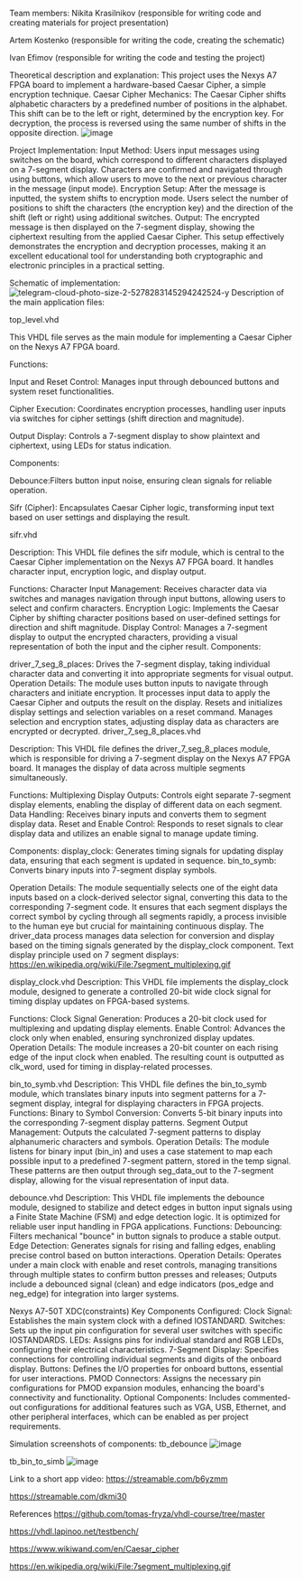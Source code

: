 Team members:
Nikita Krasilnikov (responsible for writing code and creating materials for project presentation)

Artem Kostenko (responsible for writing the code, creating the schematic)

Ivan Efimov (responsible for writing the code and testing the project)

Theoretical description and explanation:
This project uses the Nexys A7 FPGA board to implement a hardware-based Caesar Cipher, a simple encryption technique. 
Caesar Cipher Mechanics:
The Caesar Cipher shifts alphabetic characters by a predefined number of positions in the alphabet. This shift can be to the left or right, determined by the encryption key. For decryption, the process is reversed using the same number of shifts in the opposite direction.
![image](https://github.com/Goosis/VHDL-Implementation-of-Basic-Ciphers/assets/167889601/646c539d-db3a-4150-bdcc-d470c87e3ac3)

Project Implementation:
Input Method:
Users input messages using switches on the board, which correspond to different characters displayed on a 7-segment display. Characters are confirmed and navigated through using buttons, which allow users to move to the next or previous character in the message (input mode).
Encryption Setup:
After the message is inputted, the system shifts to encryption mode. Users select the number of positions to shift the characters (the encryption key) and the direction of the shift (left or right) using additional switches.
Output:
The encrypted message is then displayed on the 7-segment display, showing the ciphertext resulting from the applied Caesar Cipher.
This setup effectively demonstrates the encryption and decryption processes, making it an excellent educational tool for understanding both cryptographic and electronic principles in a practical setting.

Schematic of implementation:
![telegram-cloud-photo-size-2-5278283145294242524-y](https://github.com/Goosis/VHDL-Implementation-of-Basic-Ciphers/assets/167889601/51f2dd8e-0ab3-4d93-96bf-700879202b3c)
Description of the main application files:

top_level.vhd

This VHDL file serves as the main module for implementing a Caesar Cipher on the Nexys A7 FPGA board.

Functions:

Input and Reset Control: Manages input through debounced buttons and system reset functionalities.

Cipher Execution: Coordinates encryption processes, handling user inputs via switches for cipher settings (shift direction and magnitude).

Output Display: Controls a 7-segment display to show plaintext and ciphertext, using LEDs for status indication.

Components:

Debounce:Filters button input noise, ensuring clean signals for reliable operation.

Sifr (Cipher):
Encapsulates Caesar Cipher logic, transforming input text based on user settings and displaying the result.

sifr.vhd

Description:
This VHDL file defines the sifr module, which is central to the Caesar Cipher implementation on the Nexys A7 FPGA board. It handles character input, encryption logic, and display output.

Functions:
Character Input Management: Receives character data via switches and manages navigation through input buttons, allowing users to select and confirm characters.
Encryption Logic: Implements the Caesar Cipher by shifting character positions based on user-defined settings for direction and shift magnitude.
Display Control: Manages a 7-segment display to output the encrypted characters, providing a visual representation of both the input and the cipher result.
Components:

driver_7_seg_8_places: Drives the 7-segment display, taking individual character data and converting it into appropriate segments for visual output.
Operation Details:
The module uses button inputs to navigate through characters and initiate encryption. It processes input data to apply the Caesar Cipher and outputs the result on the display.
Resets and initializes display settings and selection variables on a reset command.
Manages selection and encryption states, adjusting display data as characters are encrypted or decrypted.
driver_7_seg_8_places.vhd

Description:
This VHDL file defines the driver_7_seg_8_places module, which is responsible for driving a 7-segment display on the Nexys A7 FPGA board. It manages the display of data across multiple segments simultaneously.

Functions:
Multiplexing Display Outputs: Controls eight separate 7-segment display elements, enabling the display of different data on each segment.
Data Handling: Receives binary inputs and converts them to segment display data.
Reset and Enable Control: Responds to reset signals to clear display data and utilizes an enable signal to manage update timing.

Components:
display_clock: Generates timing signals for updating display data, ensuring that each segment is updated in sequence.
bin_to_symb: Converts binary inputs into 7-segment display symbols.

Operation Details:
The module sequentially selects one of the eight data inputs based on a clock-derived selector signal, converting this data to the corresponding 7-segment code.
It ensures that each segment displays the correct symbol by cycling through all segments rapidly, a process invisible to the human eye but crucial for maintaining continuous display.
The driver_data process manages data selection for conversion and display based on the timing signals generated by the display_clock component. Text display principle used on 7 segment displays: https://en.wikipedia.org/wiki/File:7segment_multiplexing.gif

display_clock.vhd
Description:
This VHDL file implements the display_clock module, designed to generate a controlled 20-bit wide clock signal for timing display updates on FPGA-based systems.

Functions:
Clock Signal Generation: Produces a 20-bit clock used for multiplexing and updating display elements.
Enable Control: Advances the clock only when enabled, ensuring synchronized display updates.
Operation Details:
The module increases a 20-bit counter on each rising edge of the input clock when enabled. The resulting count is outputted as clk_word, used for timing in display-related processes.

bin_to_symb.vhd
Description:
This VHDL file defines the bin_to_symb module, which translates binary inputs into segment patterns for a 7-segment display, integral for displaying characters in FPGA projects.
Functions:
Binary to Symbol Conversion: Converts 5-bit binary inputs into the corresponding 7-segment display patterns.
Segment Output Management: Outputs the calculated 7-segment patterns to display alphanumeric characters and symbols.
Operation Details:
The module listens for binary input (bin_in) and uses a case statement to map each possible input to a predefined 7-segment pattern, stored in the temp signal.
These patterns are then output through seg_data_out to the 7-segment display, allowing for the visual representation of input data.

debounce.vhd
Description:
This VHDL file implements the debounce module, designed to stabilize and detect edges in button input signals using a Finite State Machine (FSM) and edge detection logic. It is optimized for reliable user input handling in FPGA applications.
Functions:
Debouncing: Filters mechanical "bounce" in button signals to produce a stable output.
Edge Detection: Generates signals for rising and falling edges, enabling precise control based on button interactions.
Operation Details:
Operates under a main clock with enable and reset controls, managing transitions through multiple states to confirm button presses and releases;
Outputs include a debounced signal (clean) and edge indicators (pos_edge and neg_edge) for integration into larger systems.

Nexys A7-50T XDC(constraints)
Key Components Configured:
Clock Signal: Establishes the main system clock with a defined IOSTANDARD.
Switches: Sets up the input pin configuration for several user switches with specific IOSTANDARDS.
LEDs: Assigns pins for individual standard and RGB LEDs, configuring their electrical characteristics.
7-Segment Display: Specifies connections for controlling individual segments and digits of the onboard display.
Buttons: Defines the I/O properties for onboard buttons, essential for user interactions.
PMOD Connectors: Assigns the necessary pin configurations for PMOD expansion modules, enhancing the board's connectivity and functionality.
Optional Components: Includes commented-out configurations for additional features such as VGA, USB, Ethernet, and other peripheral interfaces, which can be enabled as per project requirements.

Simulation screenshots of components: tb_debounce
![image](https://github.com/Goosis/VHDL-Implementation-of-Basic-Ciphers/assets/167889601/39cb763c-1df4-4115-bdf1-57ce7aad0353)

tb_bin_to_simb
![image](https://github.com/Goosis/VHDL-Implementation-of-Basic-Ciphers/assets/167889601/41a88ed6-c406-41eb-83c3-1c00660242e8)

Link to a short app video:
https://streamable.com/b6yzmm

https://streamable.com/dkmi30

References
https://github.com/tomas-fryza/vhdl-course/tree/master

https://vhdl.lapinoo.net/testbench/

https://www.wikiwand.com/en/Caesar_cipher

https://en.wikipedia.org/wiki/File:7segment_multiplexing.gif
